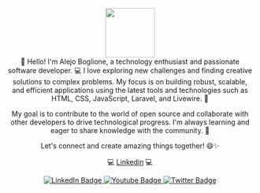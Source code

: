 <div id="header" align="center">
  <img src="https://media.giphy.com/media/M9gbBd9nbDrOTu1Mqx/giphy.gif" width="100"/>
</div>
<div id="header" align="center">
  👋 Hello! I'm Alejo Boglione, a technology enthusiast and passionate software developer. 💻 I love exploring new challenges and finding creative solutions to complex problems. My focus is on building robust, scalable, and efficient applications using the latest tools and technologies such as HTML, CSS, JavaScript, Laravel, and Livewire. 🚀

My goal is to contribute to the world of open source and collaborate with other developers to drive technological progress. I'm always learning and eager to share knowledge with the community. 👥

Let's connect and create amazing things together! 😄✨
  
 💻 [Linkedin](https://www.linkedin.com/in/alejo-boglione/)  💻
  <div id="badges">
  <a href="your-linkedin-URL">
    <img src="https://img.shields.io/badge/LinkedIn-blue?style=for-the-badge&logo=linkedin&logoColor=white" alt="LinkedIn Badge"/>
  </a>
  <a href="your-youtube-URL">
    <img src="https://img.shields.io/badge/YouTube-red?style=for-the-badge&logo=youtube&logoColor=white" alt="Youtube Badge"/>
  </a>
  <a href="your-twitter-URL">
    <img src="https://img.shields.io/badge/Twitter-blue?style=for-the-badge&logo=twitter&logoColor=white" alt="Twitter Badge"/>
  </a>
</div>
</div>


